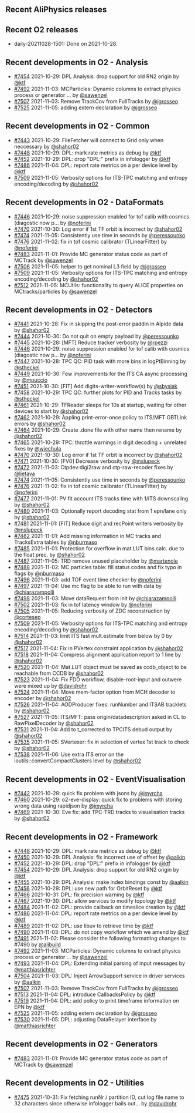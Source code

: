 ## Recent AliPhysics releases
## Recent O2 releases
- daily-20211028-1501: Done on 2021-10-28.
## Recent developments in O2 - Analysis
- [\#7454](https://github.com/AliceO2Group/AliceO2/pull/7454) 2021-10-29: DPL Analysis: drop support for old RN2 origin by [@ktf](https://github.com/ktf)
- [\#7492](https://github.com/AliceO2Group/AliceO2/pull/7492) 2021-11-03: MCParticles: Dynamic columns to extract physics process or generator … by [@sawenzel](https://github.com/sawenzel)
- [\#7507](https://github.com/AliceO2Group/AliceO2/pull/7507) 2021-11-03: Remove TrackCov from FullTracks by [@jgrosseo](https://github.com/jgrosseo)
- [\#7525](https://github.com/AliceO2Group/AliceO2/pull/7525) 2021-11-05: adding extern declaration by [@jgrosseo](https://github.com/jgrosseo)
## Recent developments in O2 - Common
- [\#7443](https://github.com/AliceO2Group/AliceO2/pull/7443) 2021-10-29: FileFetcher will connect to Grid only when neccessary by [@shahor02](https://github.com/shahor02)
- [\#7448](https://github.com/AliceO2Group/AliceO2/pull/7448) 2021-10-29: DPL: mark rate metrics as debug by [@ktf](https://github.com/ktf)
- [\#7452](https://github.com/AliceO2Group/AliceO2/pull/7452) 2021-10-29: DPL: drop "DPL:" prefix in infologger by [@ktf](https://github.com/ktf)
- [\#7486](https://github.com/AliceO2Group/AliceO2/pull/7486) 2021-11-04: DPL: report rate metrics on a per device level by [@ktf](https://github.com/ktf)
- [\#7509](https://github.com/AliceO2Group/AliceO2/pull/7509) 2021-11-05: Verbosity options for ITS-TPC matching and entropy encoding/decoding by [@shahor02](https://github.com/shahor02)
## Recent developments in O2 - DataFormats
- [\#7446](https://github.com/AliceO2Group/AliceO2/pull/7446) 2021-10-29: noise suppression enabled for tof calib with cosmics (diagostic now p… by [@noferini](https://github.com/noferini)
- [\#7470](https://github.com/AliceO2Group/AliceO2/pull/7470) 2021-10-30: Log error if 1st TF orbit is incorrect by [@shahor02](https://github.com/shahor02)
- [\#7474](https://github.com/AliceO2Group/AliceO2/pull/7474) 2021-11-05: Consistently use time in seconds by [@peressounko](https://github.com/peressounko)
- [\#7476](https://github.com/AliceO2Group/AliceO2/pull/7476) 2021-11-02: fix in tof cosmic calibrator (TLinearFitter) by [@noferini](https://github.com/noferini)
- [\#7483](https://github.com/AliceO2Group/AliceO2/pull/7483) 2021-11-01: Provide MC generator status code as part of MCTrack by [@sawenzel](https://github.com/sawenzel)
- [\#7506](https://github.com/AliceO2Group/AliceO2/pull/7506) 2021-11-05: helper to get nominal L3 field by [@jgrosseo](https://github.com/jgrosseo)
- [\#7509](https://github.com/AliceO2Group/AliceO2/pull/7509) 2021-11-05: Verbosity options for ITS-TPC matching and entropy encoding/decoding by [@shahor02](https://github.com/shahor02)
- [\#7512](https://github.com/AliceO2Group/AliceO2/pull/7512) 2021-11-05: MCUtils: functionality to query ALICE properties on MCtracks/particles by [@sawenzel](https://github.com/sawenzel)
## Recent developments in O2 - Detectors
- [\#7441](https://github.com/AliceO2Group/AliceO2/pull/7441) 2021-10-28: Fix in skipping the post-error paddin in Alpide data by [@shahor02](https://github.com/shahor02)
- [\#7444](https://github.com/AliceO2Group/AliceO2/pull/7444) 2021-10-30: Do not quit on empty payload by [@peressounko](https://github.com/peressounko)
- [\#7445](https://github.com/AliceO2Group/AliceO2/pull/7445) 2021-10-28: [MFT] Reduce tracker verbosity by [@rpezzi](https://github.com/rpezzi)
- [\#7446](https://github.com/AliceO2Group/AliceO2/pull/7446) 2021-10-29: noise suppression enabled for tof calib with cosmics (diagostic now p… by [@noferini](https://github.com/noferini)
- [\#7447](https://github.com/AliceO2Group/AliceO2/pull/7447) 2021-10-28: TPC QC: PID task with more bins in logPtBinning by [@stheckel](https://github.com/stheckel)
- [\#7449](https://github.com/AliceO2Group/AliceO2/pull/7449) 2021-10-30: Few improvements for the ITS CA async processing by [@mpuccio](https://github.com/mpuccio)
- [\#7451](https://github.com/AliceO2Group/AliceO2/pull/7451) 2021-10-30: [FIT] Add digits-writer-workflow(s) by [@sbysiak](https://github.com/sbysiak)
- [\#7458](https://github.com/AliceO2Group/AliceO2/pull/7458) 2021-10-29: TPC QC: further plots for PID and Tracks tasks by [@stheckel](https://github.com/stheckel)
- [\#7461](https://github.com/AliceO2Group/AliceO2/pull/7461) 2021-10-29: TFReader sleeps for 10s at startup, waiting for other devices to start by [@shahor02](https://github.com/shahor02)
- [\#7462](https://github.com/AliceO2Group/AliceO2/pull/7462) 2021-10-29: Appling print-error-once policy to ITS/MFT GBTLink errors by [@shahor02](https://github.com/shahor02)
- [\#7464](https://github.com/AliceO2Group/AliceO2/pull/7464) 2021-10-29: Create .done file with other name then rename by [@shahor02](https://github.com/shahor02)
- [\#7465](https://github.com/AliceO2Group/AliceO2/pull/7465) 2021-10-29: TPC: throttle warnings in digit decoding + unrelated fixes by [@wiechula](https://github.com/wiechula)
- [\#7470](https://github.com/AliceO2Group/AliceO2/pull/7470) 2021-10-30: Log error if 1st TF orbit is incorrect by [@shahor02](https://github.com/shahor02)
- [\#7471](https://github.com/AliceO2Group/AliceO2/pull/7471) 2021-10-30: [FV0] Decrease verbosity by [@mslupeck](https://github.com/mslupeck)
- [\#7472](https://github.com/AliceO2Group/AliceO2/pull/7472) 2021-11-03: Ctpdev:digi2raw and ctp-raw-recoder fixes by [@lietava](https://github.com/lietava)
- [\#7474](https://github.com/AliceO2Group/AliceO2/pull/7474) 2021-11-05: Consistently use time in seconds by [@peressounko](https://github.com/peressounko)
- [\#7476](https://github.com/AliceO2Group/AliceO2/pull/7476) 2021-11-02: fix in tof cosmic calibrator (TLinearFitter) by [@noferini](https://github.com/noferini)
- [\#7477](https://github.com/AliceO2Group/AliceO2/pull/7477) 2021-11-01: PV fit account ITS tracks time with 1/ITS downscaling by [@shahor02](https://github.com/shahor02)
- [\#7480](https://github.com/AliceO2Group/AliceO2/pull/7480) 2021-11-03: Optionally report decoding stat from 1 epn/lane only by [@shahor02](https://github.com/shahor02)
- [\#7481](https://github.com/AliceO2Group/AliceO2/pull/7481) 2021-11-01: [FIT] Reduce digit and recPoint writers verbosity by [@mslupeck](https://github.com/mslupeck)
- [\#7482](https://github.com/AliceO2Group/AliceO2/pull/7482) 2021-11-01: Add missing information in MC tracks and TracksExtra tables by [@nburmaso](https://github.com/nburmaso)
- [\#7485](https://github.com/AliceO2Group/AliceO2/pull/7485) 2021-11-01: Protection for overflow in mat.LUT bins calc. due to the float prec. by [@shahor02](https://github.com/shahor02)
- [\#7487](https://github.com/AliceO2Group/AliceO2/pull/7487) 2021-11-05: TRD remove unused placeholder by [@martenole](https://github.com/martenole)
- [\#7488](https://github.com/AliceO2Group/AliceO2/pull/7488) 2021-11-02: MC particles table: fill status codes and fix typo in flags by [@nburmaso](https://github.com/nburmaso)
- [\#7496](https://github.com/AliceO2Group/AliceO2/pull/7496) 2021-11-03: add TOF event time checker by [@noferini](https://github.com/noferini)
- [\#7497](https://github.com/AliceO2Group/AliceO2/pull/7497) 2021-11-04: Use mc flag to be able to run with data by [@chiarazampolli](https://github.com/chiarazampolli)
- [\#7498](https://github.com/AliceO2Group/AliceO2/pull/7498) 2021-11-03: Move dataRequest from init by [@chiarazampolli](https://github.com/chiarazampolli)
- [\#7502](https://github.com/AliceO2Group/AliceO2/pull/7502) 2021-11-03: fix in tof latency window by [@noferini](https://github.com/noferini)
- [\#7505](https://github.com/AliceO2Group/AliceO2/pull/7505) 2021-11-05: Reducing verbosity of ZDC reconstruction by [@cortesep](https://github.com/cortesep)
- [\#7509](https://github.com/AliceO2Group/AliceO2/pull/7509) 2021-11-05: Verbosity options for ITS-TPC matching and entropy encoding/decoding by [@shahor02](https://github.com/shahor02)
- [\#7514](https://github.com/AliceO2Group/AliceO2/pull/7514) 2021-11-03: limit ITS fast mult.estimate from below by 0 by [@shahor02](https://github.com/shahor02)
- [\#7517](https://github.com/AliceO2Group/AliceO2/pull/7517) 2021-11-04: Fix in PVertex constraint application by [@shahor02](https://github.com/shahor02)
- [\#7518](https://github.com/AliceO2Group/AliceO2/pull/7518) 2021-11-04: Compress alignment application report to 1 line by [@shahor02](https://github.com/shahor02)
- [\#7520](https://github.com/AliceO2Group/AliceO2/pull/7520) 2021-11-04: Mat.LUT object must be saved as ccdb_object to be reachable from CCDB by [@shahor02](https://github.com/shahor02)
- [\#7523](https://github.com/AliceO2Group/AliceO2/pull/7523) 2021-11-04: Fix FDD workflow, disable-root-input and outwere were mixed up by [@davidrohr](https://github.com/davidrohr)
- [\#7524](https://github.com/AliceO2Group/AliceO2/pull/7524) 2021-11-04: Move mem-factor option from MCH decoder to encoder by [@shahor02](https://github.com/shahor02)
- [\#7526](https://github.com/AliceO2Group/AliceO2/pull/7526) 2021-11-04: AODProducer fixes: runNumber and ITSAB tracklets by [@shahor02](https://github.com/shahor02)
- [\#7527](https://github.com/AliceO2Group/AliceO2/pull/7527) 2021-11-05: ITS/MFT: pass origin/datadescription asked in CL to RawPixelDecoder by [@shahor02](https://github.com/shahor02)
- [\#7531](https://github.com/AliceO2Group/AliceO2/pull/7531) 2021-11-04: Add to t_corrected to TPCITS debud output by [@shahor02](https://github.com/shahor02)
- [\#7535](https://github.com/AliceO2Group/AliceO2/pull/7535) 2021-11-05: SVertexer: fix in selection of vertex 1st track to check by [@shahor02](https://github.com/shahor02)
- [\#7538](https://github.com/AliceO2Group/AliceO2/pull/7538) 2021-11-06: Use extra ITS error on the ioutils::convertCompactClusters level by [@shahor02](https://github.com/shahor02)
## Recent developments in O2 - EventVisualisation
- [\#7442](https://github.com/AliceO2Group/AliceO2/pull/7442) 2021-10-28: quick fix problem with jsons by [@jmyrcha](https://github.com/jmyrcha)
- [\#7460](https://github.com/AliceO2Group/AliceO2/pull/7460) 2021-10-29: o2-eve-display: quick fix to problems with storing wrong data using rapidjson by [@jmyrcha](https://github.com/jmyrcha)
- [\#7469](https://github.com/AliceO2Group/AliceO2/pull/7469) 2021-10-30: Eve fix: add TPC-TRD tracks to visualisation tracks by [@shahor02](https://github.com/shahor02)
## Recent developments in O2 - Framework
- [\#7448](https://github.com/AliceO2Group/AliceO2/pull/7448) 2021-10-29: DPL: mark rate metrics as debug by [@ktf](https://github.com/ktf)
- [\#7450](https://github.com/AliceO2Group/AliceO2/pull/7450) 2021-10-29: DPL Analysis: fix incorrect use of offset by [@aalkin](https://github.com/aalkin)
- [\#7452](https://github.com/AliceO2Group/AliceO2/pull/7452) 2021-10-29: DPL: drop "DPL:" prefix in infologger by [@ktf](https://github.com/ktf)
- [\#7454](https://github.com/AliceO2Group/AliceO2/pull/7454) 2021-10-29: DPL Analysis: drop support for old RN2 origin by [@ktf](https://github.com/ktf)
- [\#7455](https://github.com/AliceO2Group/AliceO2/pull/7455) 2021-10-29: DPL Analysis: make index bindings const by [@aalkin](https://github.com/aalkin)
- [\#7456](https://github.com/AliceO2Group/AliceO2/pull/7456) 2021-10-29: DPL: use new path for OrbitReset by [@ktf](https://github.com/ktf)
- [\#7466](https://github.com/AliceO2Group/AliceO2/pull/7466) 2021-10-31: DPL: fix precision warning by [@ktf](https://github.com/ktf)
- [\#7467](https://github.com/AliceO2Group/AliceO2/pull/7467) 2021-10-30: DPL: allow services to modify topology by [@ktf](https://github.com/ktf)
- [\#7484](https://github.com/AliceO2Group/AliceO2/pull/7484) 2021-11-02: DPL: provide callback on timeslice creation by [@ktf](https://github.com/ktf)
- [\#7486](https://github.com/AliceO2Group/AliceO2/pull/7486) 2021-11-04: DPL: report rate metrics on a per device level by [@ktf](https://github.com/ktf)
- [\#7489](https://github.com/AliceO2Group/AliceO2/pull/7489) 2021-11-02: DPL: use libuv to retrieve time by [@ktf](https://github.com/ktf)
- [\#7490](https://github.com/AliceO2Group/AliceO2/pull/7490) 2021-11-03: DPL: do not copy workflow which we amend by [@ktf](https://github.com/ktf)
- [\#7491](https://github.com/AliceO2Group/AliceO2/pull/7491) 2021-11-02: Please consider the following formatting changes to #7490 by [@alibuild](https://github.com/alibuild)
- [\#7492](https://github.com/AliceO2Group/AliceO2/pull/7492) 2021-11-03: MCParticles: Dynamic columns to extract physics process or generator … by [@sawenzel](https://github.com/sawenzel)
- [\#7493](https://github.com/AliceO2Group/AliceO2/pull/7493) 2021-11-04: DPL: Extending initial parsing of input messages by [@matthiasrichter](https://github.com/matthiasrichter)
- [\#7504](https://github.com/AliceO2Group/AliceO2/pull/7504) 2021-11-03: DPL: Inject ArrowSupport service in driver services by [@aalkin](https://github.com/aalkin)
- [\#7507](https://github.com/AliceO2Group/AliceO2/pull/7507) 2021-11-03: Remove TrackCov from FullTracks by [@jgrosseo](https://github.com/jgrosseo)
- [\#7513](https://github.com/AliceO2Group/AliceO2/pull/7513) 2021-11-04: DPL: introduce CallbacksPolicy by [@ktf](https://github.com/ktf)
- [\#7519](https://github.com/AliceO2Group/AliceO2/pull/7519) 2021-11-04: DPL: add policy to print timeframe information on EPN by [@ktf](https://github.com/ktf)
- [\#7525](https://github.com/AliceO2Group/AliceO2/pull/7525) 2021-11-05: adding extern declaration by [@jgrosseo](https://github.com/jgrosseo)
- [\#7530](https://github.com/AliceO2Group/AliceO2/pull/7530) 2021-11-05: DPL: adjusting DataRelayer interface by [@matthiasrichter](https://github.com/matthiasrichter)
## Recent developments in O2 - Generators
- [\#7483](https://github.com/AliceO2Group/AliceO2/pull/7483) 2021-11-01: Provide MC generator status code as part of MCTrack by [@sawenzel](https://github.com/sawenzel)
## Recent developments in O2 - Utilities
- [\#7475](https://github.com/AliceO2Group/AliceO2/pull/7475) 2021-10-31: Fix fetching runNr / partition ID, cut log file name to 32 characters since otherwise infologger bails out... by [@davidrohr](https://github.com/davidrohr)

